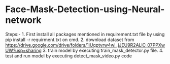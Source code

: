 # Face-Mask-Detection-using-Neural-network
Steps:-
        1. First install all packages mentioned in requirement.txt file by using pip install -r requirment.txt on cmd.
        2. download dataset from https://drive.google.com/drive/folders/1iUqptvrw4wl_jJEU9R2ALlC_07PPXwUW?usp=sharing
        3. train model by executing train_mask_detector.py file.
        4. test and run model by executing detect_mask_video.py code
